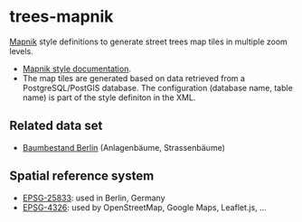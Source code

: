 # trees-mapnik

[Mapnik][mapnik-website] style definitions to generate street trees map tiles in multiple zoom levels.

- [Mapnik style documentation][mapnix-style-docs].
- The map tiles are generated based on data retrieved from a PostgreSQL/PostGIS database. The configuration (database name, table name) is part of the style definiton in the XML.


## Related data set

- [Baumbestand Berlin][fis-broker-berlin-street-trees] (Anlagenbäume, Strassenbäume)


## Spatial reference system

- [EPSG-25833][espg-25833-spatialreference]: used in Berlin, Germany
- [EPSG-4326][espg-4326-spatialreference]: used by OpenStreetMap, Google Maps, Leaflet.js, ...


[espg-25833-spatialreference]: http://spatialreference.org/ref/epsg/etrs89-utm-zone-33n/
[espg-4326-spatialreference]: http://spatialreference.org/ref/epsg/wgs-84/
[fis-broker-berlin-street-trees]: http://fbinter.stadt-berlin.de/fb/index.jsp?loginkey=zoomStart&mapId=k_wfs_baumbestand@senstadt
[mapnik-website]: http://mapnik.org
[mapnix-style-docs]: https://github.com/mapnik/mapnik/wiki/XMLConfigReference#style
